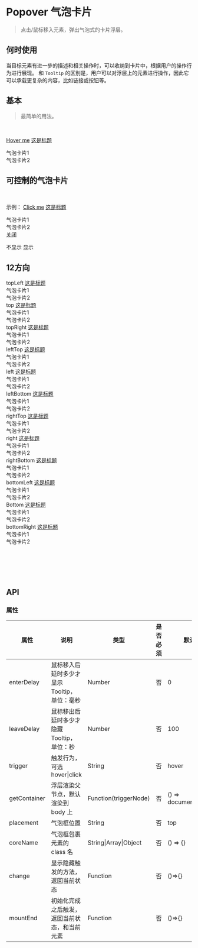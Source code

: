 # Popover 气泡卡片
> 点击/鼠标移入元素，弹出气泡式的卡片浮层。

## 何时使用

当目标元素有进一步的描述和相关操作时，可以收纳到卡片中，根据用户的操作行为进行展现。
和 `Tooltip` 的区别是，用户可以对浮层上的元素进行操作，因此它可以承载更复杂的内容，比如链接或按钮等。

## 基本
>最简单的用法。

<br>
<p>
  <w-popover>
    <a href="javascript:;">Hover me</a>
    <a href="javascript:;" slot="title">这是标题</a>
    <ul slot="content" class="demo-ul">
      <li>气泡卡片1</li>
      <li>气泡卡片2</li>
    </ul>
  </w-popover>
</p>

## 可控制的气泡卡片

<br>
<p>
  示例：
  <w-popover v-model="oneStatus" trigger="click">
    <a href="javascript:;">Click me</a>
    <a href="javascript:;" slot="title">这是标题</a>
    <div slot="content">
      <ul class="demo-ul">
        <li>气泡卡片1</li>
        <li>气泡卡片2</li>
      </ul>
      <a href="javascript:;" @click="oneStatus = false">关闭</a>
    </div>
  </w-popover>
</p>

<p>
  <w-switch v-model="oneStatus" :stop="true">
    <span slot="open">不显示</span>
    <span slot="close">显示</span>
  </w-switch>
</p>

## 12方向

<div class="demo">
  <div class="demo-top">
    <w-popover coreName="demo-core" placement="topLeft">
      <w-button prefix="demo">topLeft</w-button>
      <a href="javascript:;" slot="title">这是标题</a>
      <ul slot="content" class="demo-ul">
        <li>气泡卡片1</li>
        <li>气泡卡片2</li>
      </ul>
    </w-popover>
    <w-popover coreName="demo-core">
      <w-button prefix="demo">top</w-button>
      <a href="javascript:;" slot="title">这是标题</a>
      <ul slot="content" class="demo-ul">
        <li>气泡卡片1</li>
        <li>气泡卡片2</li>
      </ul>
    </w-popover>
    <w-popover coreName="demo-core" placement="topRight">
      <w-button prefix="demo">topRight</w-button>
      <a href="javascript:;" slot="title">这是标题</a>
      <ul slot="content" class="demo-ul">
        <li>气泡卡片1</li>
        <li>气泡卡片2</li>
      </ul>
    </w-popover>
  </div>
  <div class="demo-left">
    <w-popover coreName="demo-core" placement="leftTop">
      <w-button prefix="demo">leftTop</w-button>
      <a href="javascript:;" slot="title">这是标题</a>
      <ul slot="content" class="demo-ul">
        <li>气泡卡片1</li>
        <li>气泡卡片2</li>
      </ul>
    </w-popover>
    <w-popover coreName="demo-core" placement="left">
      <w-button prefix="demo">left</w-button>
      <a href="javascript:;" slot="title">这是标题</a>
      <ul slot="content" class="demo-ul">
        <li>气泡卡片1</li>
        <li>气泡卡片2</li>
      </ul>
    </w-popover>
    <w-popover coreName="demo-core" placement="leftBottom">
      <w-button prefix="demo">leftBottom</w-button>
      <a href="javascript:;" slot="title">这是标题</a>
      <ul slot="content" class="demo-ul">
        <li>气泡卡片1</li>
        <li>气泡卡片2</li>
      </ul>
    </w-popover>
  </div>
  <div class="demo-right">
    <w-popover coreName="demo-core" placement="rightTop">
      <w-button prefix="demo">rightTop</w-button>
      <a href="javascript:;" slot="title">这是标题</a>
      <ul slot="content" class="demo-ul">
        <li>气泡卡片1</li>
        <li>气泡卡片2</li>
      </ul>
    </w-popover>
    <w-popover coreName="demo-core" placement="right">
      <w-button prefix="demo">right</w-button>
      <a href="javascript:;" slot="title">这是标题</a>
      <ul slot="content" class="demo-ul">
        <li>气泡卡片1</li>
        <li>气泡卡片2</li>
      </ul>
    </w-popover>
    <w-popover coreName="demo-core" placement="rightBottom">
      <w-button prefix="demo">rightBottom</w-button>
      <a href="javascript:;" slot="title">这是标题</a>
      <ul slot="content" class="demo-ul">
        <li>气泡卡片1</li>
        <li>气泡卡片2</li>
      </ul>
    </w-popover>
  </div>
  <div class="demo-bottom">
    <w-popover coreName="demo-core" placement="bottomLeft">
      <w-button prefix="demo">bottomLeft</w-button>
      <a href="javascript:;" slot="title">这是标题</a>
      <ul slot="content" class="demo-ul">
        <li>气泡卡片1</li>
        <li>气泡卡片2</li>
      </ul>
    </w-popover>
    <w-popover coreName="demo-core" placement="bottom">
      <w-button prefix="demo">Bottom</w-button>
      <a href="javascript:;" slot="title">这是标题</a>
      <ul slot="content" class="demo-ul">
        <li>气泡卡片1</li>
        <li>气泡卡片2</li>
      </ul>
    </w-popover>
    <w-popover coreName="demo-core" placement="bottomRight">
      <w-button prefix="demo">bottomRight</w-button>
      <a href="javascript:;" slot="title">这是标题</a>
      <ul slot="content" class="demo-ul">
        <li>气泡卡片1</li>
        <li>气泡卡片2</li>
      </ul>
    </w-popover>
  </div>
</div>

<br>
<br>
<br>
<br>
<br>

## API

### 属性

|属性|说明|类型|是否必须|默认|
|---|---|----|-------|---|
|enterDelay|鼠标移入后延时多少才显示 Tooltip，单位：毫秒|Number|否|0|
|leaveDelay|鼠标移出后延时多少才隐藏 Tooltip，单位：秒|Number|否|100|
|trigger|触发行为，可选 hover\|click|String|否|hover|
|getContainer|浮层渲染父节点，默认渲染到 body 上|Function(triggerNode)|否|() => document.body|
|placement|气泡框位置|String|否|top|
|coreName|气泡框包裹元素的 class 名|String\|Array\|Object|否|() => {}|
|change|显示隐藏触发的方法，返回当前状态|Function|否|()=>{}|
|mountEnd|初始化完成之后触发，返回当前状态，和当前元素|Function|否|()=>{}|

<script>
import WIcon from '../water/icon/Icon';
import WSwitch from '../water/switch/Switch';
import WButton from '../water/button/Button';
import WPopover from '../water/popover/core';

export default {
  data() {
    return {
      sizeStatus: 0,
      oneStatus: false,
      groupConfig: ['small', '', 'large',],}
    },
  components: {
    WPopover,
    WButton,
    WIcon,
    WSwitch,
  },
  methods: {
    changeOneStatus() {
      this.oneStatus = !this.oneStatus;
    },
  },
};
</script>
<style lang="scss">
$font-path: '../water/font/';
@import '../water/icon/style/icon.scss';
@import '../water/button/style/button.scss';
@import '../water/switch/style/switch.scss';
@import '../water/popover/style/popover.scss';

.demo {
  overflow: auto;
  margin: 16px 0;

  &-core {
    margin: 0 8px 8px 0;
  }

  &-button {
    width: 110px;
  }

  &-top {
    margin-left: 110px;
    white-space: nowrap;
  }

  &-left {
    width: 70px;
    float: left;
  }

  &-right {
    width: 110px;
    margin-left: 465px;
  }

  &-bottom {
    margin-left: 110px;
    clear: both;
    white-space: nowrap;
  }
}

.inp-btn {
  background: none;
  border: none;
  cursor: pointer;
  font-size: 14px;

  &:focus {
    outline: none;
  }

  &.on {
    background: #1996f9;
    color: #fff;
  }
}

.demo-ul {
  margin: 0;
  padding: 0;

  & li {
    margin: 0;
    padding: 0;
    list-style: none;
  }
}
</style>
